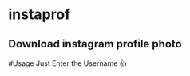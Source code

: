 # instaprof
Download instagram profile photo 
----------------------------------
#Usage 
Just Enter the Username :+1:

